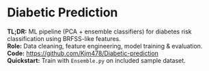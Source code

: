 # Diabetic Prediction
**TL;DR:** ML pipeline (PCA + ensemble classifiers) for diabetes risk classification using BRFSS-like features.  
**Role:** Data cleaning, feature engineering, model training & evaluation.  
**Code:** https://github.com/Kjm478/Diabetic-prediction  
**Quickstart:** Train with `Ensemble.py` on included sample dataset.
